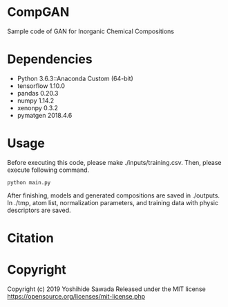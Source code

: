 # CompGAN
Sample code of GAN for Inorganic Chemical Compositions

# Dependencies
- Python 3.6.3::Anaconda Custom (64-bit)
- tensorflow 1.10.0
- pandas 0.20.3
- numpy 1.14.2
- xenonpy 0.3.2
- pymatgen 2018.4.6

# Usage
Before executing this code, please make ./inputs/training.csv. Then, please execute following command.

`python main.py`

After finishing, models and generated compositions are saved in ./outputs. In ./tmp, atom list, normalization parameters, and training data with physic descriptors are saved.

# Citation
 
# Copyright
Copyright (c) 2019 Yoshihide Sawada
Released under the MIT license
https://opensource.org/licenses/mit-license.php
